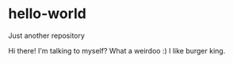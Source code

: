 # hello-world
Just another repository

Hi there! I'm talking to myself? What a weirdoo :)
I like burger king.
